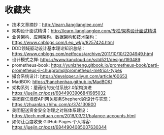 # 收藏夹

- 技术文章摘抄：http://learn.lianglianglee.com/
- 架构设计面试精讲：http://learn.lianglianglee.com/专栏/架构设计面试精讲
- 业务架构、应用架构、数据架构和技术架构：https://www.cnblogs.com/Leo_wl/p/8257424.html
- DDD领域驱动设计基本理论知识总结：https://www.cnblogs.com/netfocus/archive/2011/10/10/2204949.html
- 设计模式之禅: https://www.kancloud.cn/sstd521/design/193489
- prometheus-book: https://yunlzheng.gitbook.io/prometheus-book/parti-prometheus-ji-chu/promql/prometheus-metrics-types
- 撮合系统设计: https://developer.aliyun.com/article/60653
- MadBOK: https://hanchenhao.github.io/MadBOK/
- 架构系列：蘑菇街的支付系统2.0架构演进 https://juejin.cn/post/6844903906841985032
- 美团百亿规模API网关服务Shepherd的设计与实现： https://zhuanlan.zhihu.com/p/374130800
- 美团配送资金安全治理之对账体系建设： https://tech.meituan.com/2018/03/21/balance-accounts.html
- 如何让百度收录 GitHub Pages 个人博客: https://juejin.cn/post/6844904085007630344